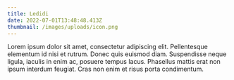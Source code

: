 ```yaml
---
title: Ledidi
date: 2022-07-01T13:48:48.413Z
thumbnail: /images/uploads/icon.png
---
```

Lorem ipsum dolor sit amet, consectetur adipiscing elit. Pellentesque elementum id nisi et rutrum. Donec quis euismod diam. Suspendisse neque ligula, iaculis in enim ac, posuere tempus lacus. Phasellus mattis erat non ipsum interdum feugiat. Cras non enim et risus porta condimentum.